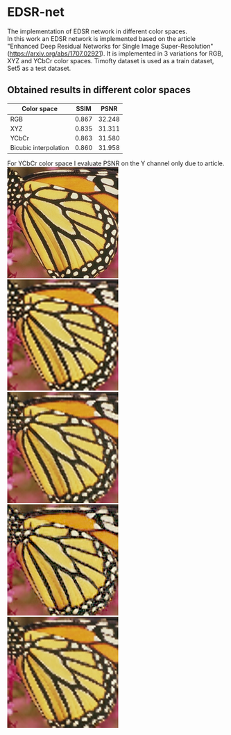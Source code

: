 # EDSR-net
The implementation of EDSR network in different color spaces.  
In this work an EDSR network is implemented based on the article "Enhanced Deep Residual Networks for Single Image Super-Resolution" (https://arxiv.org/abs/1707.02921). It is implemented in 3 variations for RGB, XYZ and YCbCr color spaces. Timofty dataset is used as a train dataset, Set5 as a test dataset.
## Obtained results in different color spaces
| Color space           | SSIM  | PSNR   |
| ----------------------| ------| -------|
| RGB                   | 0.867 | 32.248 |
| XYZ                   | 0.835 | 31.311 |
| YCbCr                 | 0.863 | 31.580 |
| Bicubic interpolation | 0.860 | 31.958 |

For YCbCr color space I evaluate PSNR on the Y channel only due to article.  
![picture](https://github.com/SofiaBlinova/EDSR-net/blob/master/Results/butterfly_GT.png?raw=true "Ground True")
![Alt text](https://github.com/SofiaBlinova/EDSR-net/blob/master/Results/butterfly_bicubic.png?raw=true "Bicubic interpolation")
![Alt text](https://github.com/SofiaBlinova/EDSR-net/blob/master/Results/butterfly_EDSR_RGB.png?raw=true "EDSR RGB")
![Alt text](https://github.com/SofiaBlinova/EDSR-net/blob/master/Results/butterfly_EDSR_XYZ.png?raw=true "EDSR XYZ")
![Alt text](https://github.com/SofiaBlinova/EDSR-net/blob/master/Results/butterfly_EDSR_YCbCr.png?raw=true "EDSR YCbCr")
